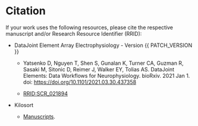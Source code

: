 # Citation

If your work uses the following resources, please cite the respective manuscript and/or Research Resource Identifier (RRID):

+ DataJoint Element Array Electrophysiology - Version {{ PATCH_VERSION }}
  + Yatsenko D, Nguyen T, Shen S, Gunalan K, Turner CA, Guzman R, Sasaki M, Sitonic D,
    Reimer J, Walker EY, Tolias AS. DataJoint Elements: Data Workflows for
    Neurophysiology. bioRxiv. 2021 Jan 1. doi: https://doi.org/10.1101/2021.03.30.437358

  + [RRID:SCR_021894](https://scicrunch.org/resolver/SCR_021894)

+ Kilosort
  + [Manuscripts](https://github.com/MouseLand/Kilosort#citation-requirement).
